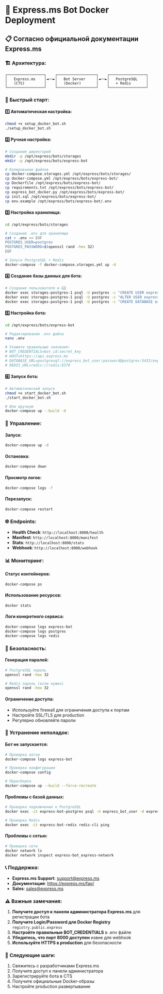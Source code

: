 
# 🐳 Express.ms Bot Docker Deployment

## 📋 Согласно официальной документации Express.ms

### 🏗️ **Архитектура:**
```
┌─────────────────┐    ┌──────────────────┐    ┌─────────────────┐
│   Express.ms    │◄──►│   Bot Server     │◄──►│   PostgreSQL    │
│   (CTS)         │    │   (Docker)       │    │   + Redis       │
└─────────────────┘    └──────────────────┘    └─────────────────┘
```

### 🚀 **Быстрый старт:**

#### 1️⃣ **Автоматическая настройка:**
```bash
chmod +x setup_docker_bot.sh
./setup_docker_bot.sh
```

#### 2️⃣ **Ручная настройка:**
```bash
# Создание директорий
mkdir -p /opt/express/bots/storages
mkdir -p /opt/express/bots/express-bot

# Копирование файлов
cp docker-compose.storages.yml /opt/express/bots/storages/
cp docker-compose.yml /opt/express/bots/express-bot/
cp Dockerfile /opt/express/bots/express-bot/
cp requirements.txt /opt/express/bots/express-bot/
cp express_bot_docker.py /opt/express/bots/express-bot/
cp init.sql /opt/express/bots/express-bot/
cp env.example /opt/express/bots/express-bot/.env
```

#### 3️⃣ **Настройка хранилища:**
```bash
cd /opt/express/bots/storages

# Создание .env для хранилища
cat > .env << EOF
POSTGRES_USER=postgres
POSTGRES_PASSWORD=$(openssl rand -hex 32)
EOF

# Запуск PostgreSQL + Redis
docker-compose -f docker-compose.storages.yml up -d
```

#### 4️⃣ **Создание базы данных для бота:**
```bash
# Создание пользователя и БД
docker exec storages-postgres-1 psql -U postgres -c "CREATE USER express_bot_user;"
docker exec storages-postgres-1 psql -U postgres -c "ALTER USER express_bot_user WITH PASSWORD '$(openssl rand -hex 32)';"
docker exec storages-postgres-1 psql -U postgres -c "CREATE DATABASE express_bot_db WITH OWNER express_bot_user;"
```

#### 5️⃣ **Настройка бота:**
```bash
cd /opt/express/bots/express-bot

# Редактирование .env файла
nano .env

# Укажите правильные значения:
# BOT_CREDENTIALS=bot_id:secret_key
# HOST=https://api.express.ms
# DATABASE_URL=postgresql://express_bot_user:password@postgres:5432/express_bot_db
# REDIS_URL=redis://redis:6379
```

#### 6️⃣ **Запуск бота:**
```bash
# Автоматический запуск
chmod +x start_docker_bot.sh
./start_docker_bot.sh

# Или вручную
docker-compose up --build -d
```

### 🔧 **Управление:**

#### **Запуск:**
```bash
docker-compose up -d
```

#### **Остановка:**
```bash
docker-compose down
```

#### **Просмотр логов:**
```bash
docker-compose logs -f
```

#### **Перезапуск:**
```bash
docker-compose restart
```

### 🌐 **Endpoints:**

- **Health Check**: `http://localhost:8000/health`
- **Manifest**: `http://localhost:8000/manifest`
- **Stats**: `http://localhost:8000/stats`
- **Webhook**: `http://localhost:8000/webhook`

### 📊 **Мониторинг:**

#### **Статус контейнеров:**
```bash
docker-compose ps
```

#### **Использование ресурсов:**
```bash
docker stats
```

#### **Логи конкретного сервиса:**
```bash
docker-compose logs express-bot
docker-compose logs postgres
docker-compose logs redis
```

### 🔐 **Безопасность:**

#### **Генерация паролей:**
```bash
# PostgreSQL пароль
openssl rand -hex 32

# Redis пароль (если нужен)
openssl rand -hex 32
```

#### **Ограничение доступа:**
- Используйте firewall для ограничения доступа к портам
- Настройте SSL/TLS для production
- Регулярно обновляйте пароли

### 🚨 **Устранение неполадок:**

#### **Бот не запускается:**
```bash
# Проверка логов
docker-compose logs express-bot

# Проверка конфигурации
docker-compose config

# Пересборка
docker-compose up --build --force-recreate
```

#### **Проблемы с базой данных:**
```bash
# Проверка подключения к PostgreSQL
docker exec -it express-bot-postgres psql -U express_bot_user -d express_bot_db

# Проверка Redis
docker exec -it express-bot-redis redis-cli ping
```

#### **Проблемы с сетью:**
```bash
# Проверка сети
docker network ls
docker network inspect express-bot_express-network
```

### 📞 **Поддержка:**

- **Express.ms Support**: support@express.ms
- **Документация**: https://express.ms/faq/
- **Sales**: sales@express.ms

### ⚠️ **Важные замечания:**

1. **Получите доступ к панели администратора Express.ms** для регистрации бота
2. **Получите Login/Password для Docker Registry** `registry.public.express`
3. **Настройте правильные BOT_CREDENTIALS** в .env файле
4. **Убедитесь, что порт 8000 доступен** извне для webhook
5. **Используйте HTTPS в production** для безопасности

### 🎯 **Следующие шаги:**

1. Свяжитесь с разработчиками Express.ms
2. Получите доступ к панели администратора
3. Зарегистрируйте бота в CTS
4. Получите официальные Docker-образы
5. Настройте production развертывание
